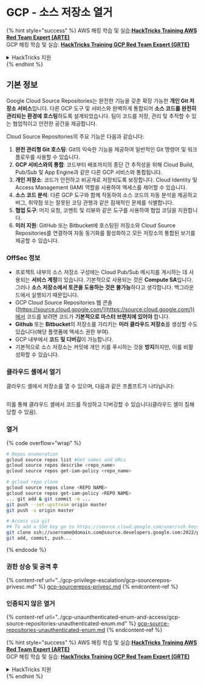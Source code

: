 # GCP - 소스 저장소 열거

{% hint style="success" %}
AWS 해킹 학습 및 실습:<img src="/.gitbook/assets/image.png" alt="" data-size="line">[**HackTricks Training AWS Red Team Expert (ARTE)**](https://training.hacktricks.xyz/courses/arte)<img src="/.gitbook/assets/image.png" alt="" data-size="line">\
GCP 해킹 학습 및 실습: <img src="/.gitbook/assets/image (2).png" alt="" data-size="line">[**HackTricks Training GCP Red Team Expert (GRTE)**<img src="/.gitbook/assets/image (2).png" alt="" data-size="line">](https://training.hacktricks.xyz/courses/grte)

<details>

<summary>HackTricks 지원</summary>

* [**구독 요금제**](https://github.com/sponsors/carlospolop)를 확인하세요!
* 💬 [**디스코드 그룹**](https://discord.gg/hRep4RUj7f) 또는 [**텔레그램 그룹**](https://t.me/peass)에 **가입**하거나 **트위터** 🐦 [**@hacktricks\_live**](https://twitter.com/hacktricks\_live)**를 팔로우**하세요.
* [**HackTricks**](https://github.com/carlospolop/hacktricks) 및 [**HackTricks Cloud**](https://github.com/carlospolop/hacktricks-cloud) 깃헙 저장소에 PR을 제출하여 해킹 트릭을 공유하세요.

</details>
{% endhint %}

## 기본 정보 <a href="#reviewing-cloud-git-repositories" id="reviewing-cloud-git-repositories"></a>

Google Cloud Source Repositories는 완전한 기능을 갖춘 확장 가능한 **개인 Git 저장소 서비스**입니다. 다른 GCP 도구 및 서비스와 완벽하게 통합되어 **소스 코드를 완전히 관리되는 환경에 호스팅**하도록 설계되었습니다. 팀이 코드를 저장, 관리 및 추적할 수 있는 협업적이고 안전한 공간을 제공합니다.

Cloud Source Repositories의 주요 기능은 다음과 같습니다:

1. **완전 관리형 Git 호스팅**: Git의 익숙한 기능을 제공하여 일반적인 Git 명령어 및 워크플로우를 사용할 수 있습니다.
2. **GCP 서비스와의 통합**: 코드부터 배포까지의 종단 간 추적성을 위해 Cloud Build, Pub/Sub 및 App Engine과 같은 다른 GCP 서비스와 통합됩니다.
3. **개인 저장소**: 코드가 안전하고 비공개로 저장되도록 보장합니다. Cloud Identity 및 Access Management (IAM) 역할을 사용하여 액세스를 제어할 수 있습니다.
4. **소스 코드 분석**: 다른 GCP 도구와 함께 작동하여 소스 코드의 자동 분석을 제공하고 버그, 취약점 또는 잘못된 코딩 관행과 같은 잠재적인 문제를 식별합니다.
5. **협업 도구**: 머지 요청, 코멘트 및 리뷰와 같은 도구를 사용하여 협업 코딩을 지원합니다.
6. **미러 지원**: GitHub 또는 Bitbucket에 호스팅된 저장소와 Cloud Source Repositories를 연결하여 자동 동기화를 활성화하고 모든 저장소의 통합된 보기를 제공할 수 있습니다.

### OffSec 정보 <a href="#reviewing-cloud-git-repositories" id="reviewing-cloud-git-repositories"></a>

* 프로젝트 내부의 소스 저장소 구성에는 Cloud Pub/Sub 메시지를 게시하는 데 사용되는 **서비스 계정**이 있습니다. 기본적으로 사용되는 것은 **Compute SA**입니다. 그러나 **소스 저장소에서 토큰을 도용하는 것은 불가능**하다고 생각합니다. 백그라운드에서 실행되기 때문입니다.
* GCP Cloud Source Repositories 웹 콘솔([https://source.cloud.google.com/](https://source.cloud.google.com/))에서 코드를 보려면 코드가 **기본적으로 마스터 브랜치에 있어야** 합니다.
* **Github** 또는 **Bitbucket**의 저장소를 가리키는 **미러 클라우드 저장소**를 생성할 수도 있습니다(해당 플랫폼에 액세스 권한 부여).
* GCP 내부에서 **코드 및 디버깅**이 가능합니다.
* 기본적으로 소스 저장소는 커밋에 개인 키를 푸시하는 것을 **방지**하지만, 이를 비활성화할 수 있습니다.

### 클라우드 셸에서 열기

클라우드 셸에서 저장소를 열 수 있으며, 다음과 같은 프롬프트가 나타납니다:

<figure><img src="../../../.gitbook/assets/image (325).png" alt=""><figcaption></figcaption></figure>

이를 통해 클라우드 셸에서 코드를 작성하고 디버깅할 수 있습니다(클라우드 셸이 침해당할 수 있음).

### 열거

{% code overflow="wrap" %}
```bash
# Repos enumeration
gcloud source repos list #Get names and URLs
gcloud source repos describe <repo_name>
gcloud source repos get-iam-policy <repo_name>

# gcloud repo clone
gcloud source repos clone <REPO NAME>
gcloud source repos get-iam-policy <REPO NAME>
... git add & git commit -m ...
git push --set-upstream origin master
git push -u origin master

# Access via git
## To add a SSH key go to https://source.cloud.google.com/user/ssh_keys (no gcloud command)
git clone ssh://username@domain.com@source.developers.google.com:2022/p/<proj-name>/r/<repo-name>
git add, commit, push...
```
{% endcode %}

### 권한 상승 및 공격 후

{% content-ref url="../gcp-privilege-escalation/gcp-sourcerepos-privesc.md" %}
[gcp-sourcerepos-privesc.md](../gcp-privilege-escalation/gcp-sourcerepos-privesc.md)
{% endcontent-ref %}

### 인증되지 않은 열거

{% content-ref url="../gcp-unaunthenticated-enum-and-access/gcp-source-repositories-unauthenticated-enum.md" %}
[gcp-source-repositories-unauthenticated-enum.md](../gcp-unaunthenticated-enum-and-access/gcp-source-repositories-unauthenticated-enum.md)
{% endcontent-ref %}

{% hint style="success" %}
AWS 해킹 학습 및 실습:<img src="/.gitbook/assets/image.png" alt="" data-size="line">[**HackTricks Training AWS Red Team Expert (ARTE)**](https://training.hacktricks.xyz/courses/arte)<img src="/.gitbook/assets/image.png" alt="" data-size="line">\
GCP 해킹 학습 및 실습: <img src="/.gitbook/assets/image (2).png" alt="" data-size="line">[**HackTricks Training GCP Red Team Expert (GRTE)**<img src="/.gitbook/assets/image (2).png" alt="" data-size="line">](https://training.hacktricks.xyz/courses/grte)

<details>

<summary>HackTricks 지원</summary>

* [**구독 요금제**](https://github.com/sponsors/carlospolop)를 확인하세요!
* 💬 [**Discord 그룹**](https://discord.gg/hRep4RUj7f) 또는 [**텔레그램 그룹**](https://t.me/peass)에 **참여**하거나 **트위터** 🐦 [**@hacktricks\_live**](https://twitter.com/hacktricks\_live)**를 팔로우**하세요.
* [**HackTricks**](https://github.com/carlospolop/hacktricks) 및 [**HackTricks Cloud**](https://github.com/carlospolop/hacktricks-cloud) 깃헙 레포지토리에 PR을 제출하여 해킹 트릭을 공유하세요.

</details>
{% endhint %}
